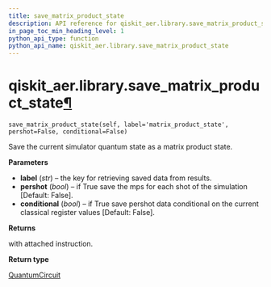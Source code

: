 ```yaml
---
title: save_matrix_product_state
description: API reference for qiskit_aer.library.save_matrix_product_state
in_page_toc_min_heading_level: 1
python_api_type: function
python_api_name: qiskit_aer.library.save_matrix_product_state
---
```


# qiskit\_aer.library.save\_matrix\_product\_state[¶](#qiskit-aer-library-save-matrix-product-state "Permalink to this headline")

<span id="qiskit_aer.library.save_matrix_product_state" />

`save_matrix_product_state(self, label='matrix_product_state', pershot=False, conditional=False)`

Save the current simulator quantum state as a matrix product state.

**Parameters**

*   **label** (*str*) – the key for retrieving saved data from results.
*   **pershot** (*bool*) – if True save the mps for each shot of the simulation \[Default: False].
*   **conditional** (*bool*) – if True save pershot data conditional on the current classical register values \[Default: False].

**Returns**

with attached instruction.

**Return type**

[QuantumCircuit](qiskit.circuit.QuantumCircuit "qiskit.circuit.QuantumCircuit")

